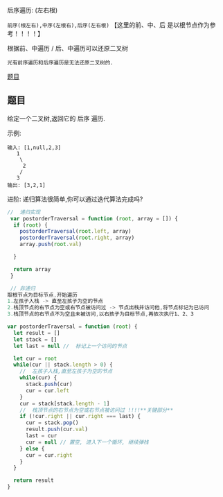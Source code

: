 后序遍历:  (左右根)

`前序(根左右),中序(左根右),后序(左右根)`
【这里的前、中、后 是以根节点作为参考！！！！】

根据前、中遍历 / 后、中遍历可以还原二叉树

`光有前序遍历和后序遍历是无法还原二叉树的. `

[题目](https://leetcode.cn/problems/binary-tree-postorder-traversal/description/)


## 题目

给定一个二叉树,返回它的 后序 遍历. 

示例:
```
输入: [1,null,2,3]
   1
    \
     2
    /
   3
输出: [3,2,1]
```
进阶: 递归算法很简单,你可以通过迭代算法完成吗?

```js
//  递归实现
 var postorderTraversal = function (root, array = []) {
  if (root) {
    postorderTraversal(root.left, array)
    postorderTraversal(root.right, array)
    array.push(root.val)

  }

  return array
 }

 // 非递归
取根节点为目标节点,开始遍历
1.左孩子入栈 -> 直至左孩子为空的节点
2.栈顶节点的右节点为空或右节点被访问过 -> 节点出栈并访问他,将节点标记为已访问
3.栈顶节点的右节点不为空且未被访问,以右孩子为目标节点,再依次执行1、2、3

var postorderTraversal = function (root) {
  let result = []
  let stack = []
  let last = null //  标记上一个访问的节点

  let cur = root 
  while(cur || stack.length > 0) {
    //  左孩子入栈,直至左孩子为空的节点
    while(cur) {
      stack.push(cur)
      cur = cur.left
    }
    cur = stack[stack.length - 1]
    //  栈顶节点的右节点为空或右节点被访问过 !!!!**关键部分**
    if (!cur.right || cur.right === last) {
      cur = stack.pop()
      result.push(cur.val)
      last = cur
      cur = null // 置空, 进入下一个循环, 继续弹栈
    } else {
      cur = cur.right
    }
  }

  return result
}

```